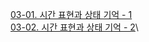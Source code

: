 [03-01. 시간 표현과 상태 기억 - 1](<03-01. 시간 표현과 상태 기억 - 1.md>)\
[03-02. 시간 표현과 상태 기억 - 2](<03-02. 시간 표현과 상태 기억 - 2.md>)\